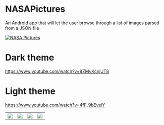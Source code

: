 # NASAPictures
An Android app that will let the user browse through a list of images parsed from a JSON file

[![NASA Pictures](https://img.shields.io/badge/NASA_Pictures-APK-red.svg?style=for-the-badge&logo=android)](https://github.com/Piyush7890/NASAPictures/releases/download/1.0/app-debug.apk)

# Dark theme
https://www.youtube.com/watch?v=8ZMvKcnjUT8

# Light theme
https://www.youtube.com/watch?v=4fF_9bEveiY


<table style="width:100%">
  <tr>
    <td><img src="app/src/main/1.png"/></td>
    <td><img src="app/src/main/2.png"/></td>
    <td><img src="app/src/main/3.png"/></td>
    <td><img src="app/src/main/4.png"/></td>
  </tr>
</table>
